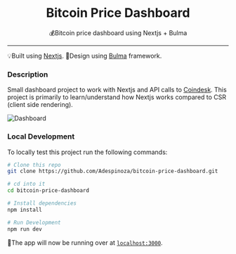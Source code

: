 <div align="center" margin="0 auto 20px">
    <h1>Bitcoin Price Dashboard</h1>
    <p>💰Bitcoin price dashboard using Nextjs + Bulma</p>
</div>

---

💡Built using [Nextjs]. 🎨Design using [Bulma] framework.

### Description
Small dashboard project to work with Nextjs and API calls to [Coindesk]. This project is primarily to learn/understand how Nextjs works compared to CSR (client side rendering).

![Dashboard](https://im.ezgif.com/tmp/ezgif-1-9c5a747ea037.gif)

### Local Development
To locally test this project run the following commands:
```bash
# Clone this repo
git clone https://github.com/Adespinoza/bitcoin-price-dashboard.git

# cd into it
cd bitcoin-price-dashboard

# Install dependencies
npm install

# Run Development
npm run dev
```

🎉The app will now be running over at [`localhost:3000`](http://localhost:3000).

<!-- REFERENCES -->
[Nextjs]: https://nextjs.org/
[Bulma]: https://bulma.io/
[Coindesk]: https://www.coindesk.com/

